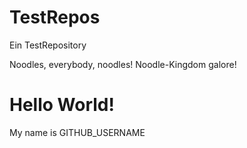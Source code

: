 # TestRepos
Ein TestRepository

Noodles, everybody, noodles! Noodle-Kingdom galore!

# Hello World!
My name is GITHUB_USERNAME
